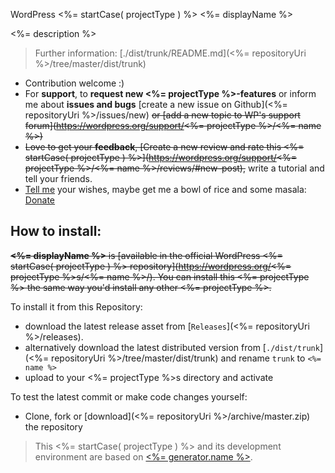 WordPress <%= startCase( projectType ) %> <%= displayName %>

<%= description %>

> Further information: [./dist/trunk/README.md](<%= repositoryUri %>/tree/master/dist/trunk)

* Contribution welcome :)
* For **support**, to **request new <%= projectType %>-features** or inform me about **issues and bugs** [create a new issue on Github](<%= repositoryUri %>/issues/new) ~~or [add a new topic to WP's support forum](https://wordpress.org/support/<%= projectType %>/<%= name %>)~~
* ~~Love to get your **feedback**, [Create a new review and rate this <%= startCase( projectType ) %>](https://wordpress.org/support/<%= projectType %>/<%= name %>/reviews/#new-post),~~ write a tutorial and tell your friends.
* [Tell me](<%= authorUri %>) your wishes, maybe get me a bowl of rice and some masala: [Donate](<%= donateLink %>)

## How to install:

~~**<%= displayName %>** is [available in the official WordPress <%= startCase( projectType ) %> repository](https://wordpress.org/<%= projectType %>s/<%= name %>/). You can install this <%= projectType %> the same way you'd install any other <%= projectType %>.~~

To install it from this Repository:

- download the latest release asset from [```Releases```](<%= repositoryUri %>/releases).
- alternatively download the latest distributed version from [```./dist/trunk```](<%= repositoryUri %>/tree/master/dist/trunk) and rename ```trunk``` to ```<%= name %>```
- upload to your <%= projectType %>s directory and activate

To test the latest commit or make code changes yourself:
- Clone, fork or [download](<%= repositoryUri %>/archive/master.zip) the repository

> This <%= startCase( projectType ) %> and its development environment are based on [<%= generator.name %>](<%= generator.homepage %>).